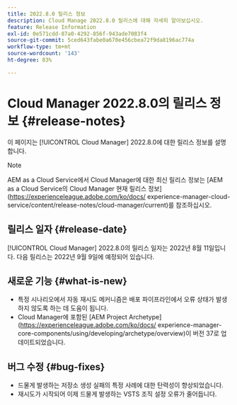 ```yaml
---
title: 2022.8.0 릴리스 정보
description: Cloud Manage 2022.8.0 릴리스에 대해 자세히 알아보십시오.
feature: Release Information
exl-id: 0e571cdd-87a0-4292-856f-943ade7083f4
source-git-commit: 5ced643fabe0a670e456cbea72f9da8196ac774a
workflow-type: tm+mt
source-wordcount: '143'
ht-degree: 83%

---
```


# Cloud Manager 2022.8.0의 릴리스 정보 {#release-notes}

이 페이지는 [!UICONTROL Cloud Manager] 2022.8.0에 대한 릴리스 정보를 설명합니다.

>[!NOTE]
>
>AEM as a Cloud Service에서 Cloud Manager에 대한 최신 릴리스 정보는 [AEM as a Cloud Service의 Cloud Manager 현재 릴리스 정보](https://experienceleague.adobe.com/ko/docs/ experience-manager-cloud-service/content/release-notes/cloud-manager/current)를 참조하십시오.

## 릴리스 일자 {#release-date}

[!UICONTROL Cloud Manager] 2022.8.0의 릴리스 일자는 2022년 8월 11일입니다. 다음 릴리스는 2022년 9월 9일에 예정되어 있습니다.

## 새로운 기능 {#what-is-new}

* 특정 시나리오에서 자동 재시도 메커니즘은 배포 파이프라인에서 오류 상태가 발생하지 않도록 하는 데 도움이 됩니다.
* Cloud Manager에 포함된 [AEM Project Archetype](https://experienceleague.adobe.com/ko/docs/ experience-manager-core-components/using/developing/archetype/overview)이 버전 37로 업데이트되었습니다.

## 버그 수정 {#bug-fixes}

* 드물게 발생하는 저장소 생성 실패의 특정 사례에 대한 탄력성이 향상되었습니다.
* 재시도가 시작되어 이제 드물게 발생하는 VSTS 조직 설정 오류가 줄어듭니다.
